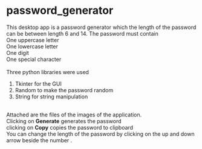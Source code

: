 # password_generator
This desktop app is a password generator which the length of the password can be between length 6 and 14. The password must contain <br/>
One uppercase letter<br/>
One lowercase letter<br/>
One digit<br/>
One special character<br/><br/>
Three python libraries were used
<ol>
<li>Tkinter for the GUI</li>
<li>Random to make the password random</li>
<li>String for string manipulation</li>
</ol><br/>
Attached are the files of  the images of the application.<br/>
Clicking on <strong>Generate</strong> generates the password<br/> clicking on <strong>Copy</strong> copies the password to clipboard<br/> You can change the length of the password by clicking on the up and down arrow beside the number .  
